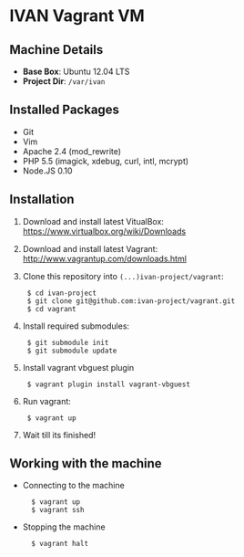 IVAN Vagrant VM
===============

Machine Details
---------------

* **Base Box**: Ubuntu 12.04 LTS
* **Project Dir**: `/var/ivan`

Installed Packages
------------------

* Git
* Vim
* Apache 2.4 (mod_rewrite)
* PHP 5.5 (imagick, xdebug, curl, intl, mcrypt)
* Node.JS 0.10

Installation
------------

1. Download and install latest VitualBox: <https://www.virtualbox.org/wiki/Downloads>
2. Download and install latest Vagrant: <http://www.vagrantup.com/downloads.html>
3. Clone this repository into `(...)ivan-project/vagrant`:
    
        $ cd ivan-project
        $ git clone git@github.com:ivan-project/vagrant.git
        $ cd vagrant

4. Install required submodules:
    
        $ git submodule init
        $ git submodule update

5. Install vagrant vbguest plugin
    
        $ vagrant plugin install vagrant-vbguest

6. Run vagrant:
    
        $ vagrant up

7. Wait till its finished!

Working with the machine
------------------------

* Connecting to the machine

        $ vagrant up
        $ vagrant ssh

* Stopping the machine

        $ vagrant halt